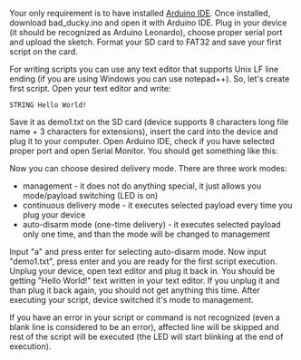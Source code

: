 
Your only requirement is to have installed [Arduino IDE](https://www.arduino.cc/en/Main/Software). Once installed, download bad_ducky.ino and open it with Arduino IDE. Plug in your device (it should be recognized as Arduino Leonardo), choose proper serial port and upload the sketch. Format your SD card to FAT32 and save your first script on the card.  

For writing scripts you can use any text editor that supports Unix LF line ending (if you are using Windows you can use notepad++). So, let's create first script. Open your text editor and write:

    STRING Hello World!

Save it as demo1.txt on the SD card (device supports 8 characters long file name + 3 characters for extensions), insert the card into the device and plug it to your computer. Open Arduino IDE, check if you have selected proper port and open Serial Monitor. You should get something like this:



Now you can choose desired delivery mode. There are three work modes:
- management - it does not do anything special, it just allows you mode/payload switching (LED is on)
- continuous delivery mode - it executes selected payload every time you plug your device
- auto-disarm mode (one-time delivery) - it executes selected payload only one time, and than the mode will be changed to management

Input "a" and press enter for selecting auto-disarm mode. Now input "demo1.txt", press enter and you are ready for the first script execution. Unplug your device, open text editor and plug it back in. You should be getting "Hello World!" text written in your text editor. If you unplug it and than plug it back again, you should not get anything this time. After executing your script, device switched it's mode to management. 

If you have an error in your script or command is not recognized (even a blank line is considered to be an error), affected line will be skipped and rest of the script will be executed (the LED will start blinking at the end of execution).  
